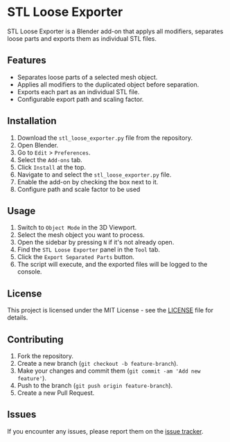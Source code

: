 # STL Loose Exporter

STL Loose Exporter is a Blender add-on that applys all modifiers, separates loose parts and exports them as individual STL files.

## Features

- Separates loose parts of a selected mesh object.
- Applies all modifiers to the duplicated object before separation.
- Exports each part as an individual STL file.
- Configurable export path and scaling factor.

## Installation

1. Download the `stl_loose_exporter.py` file from the repository.
2. Open Blender.
3. Go to `Edit` > `Preferences`.
4. Select the `Add-ons` tab.
5. Click `Install` at the top.
6. Navigate to and select the `stl_loose_exporter.py` file.
7. Enable the add-on by checking the box next to it.
8. Configure path and scale factor to be used

## Usage

1. Switch to `Object Mode` in the 3D Viewport.
2. Select the mesh object you want to process.
3. Open the sidebar by pressing `N` if it's not already open.
4. Find the `STL Loose Exporter` panel in the `Tool` tab.
5. Click the `Export Separated Parts` button.
6. The script will execute, and the exported files will be logged to the console.

## License

This project is licensed under the MIT License - see the [LICENSE](LICENSE) file for details.

## Contributing

1. Fork the repository.
2. Create a new branch (`git checkout -b feature-branch`).
3. Make your changes and commit them (`git commit -am 'Add new feature'`).
4. Push to the branch (`git push origin feature-branch`).
5. Create a new Pull Request.

## Issues

If you encounter any issues, please report them on the [issue tracker](https://github.com/thhart/stl-loose-exporter/issues).


